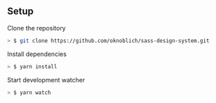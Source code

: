 ## Setup

Clone the repository

```sh
> $ git clone https://github.com/oknoblich/sass-design-system.git
```

Install dependencies

```sh
> $ yarn install
```

Start development watcher

```sh
> $ yarn watch
```
